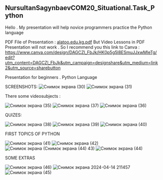

## NursultanSagynbaevCOM20_Situational.Task_Python

Hello . My presentation will help novice programmers practice the Python language




PDF File of Presentation : [alatoo.edu.kg.pdf](https://github.com/Nursultan15/NursultanSagynbaevCOM20_ST_Python/files/14975475/alatoo.edu.kg.pdf)
But Video Lessons in PDF Presentation will not work .
So I recommend you this link to Canva : https://www.canva.com/design/DAGCZl_FbJk/HK0p5g5l8ESmuJJxwMIeTg/edit?utm_content=DAGCZl_FbJk&utm_campaign=designshare&utm_medium=link2&utm_source=sharebutton





Presentation for beginners . Python Language


SCREENSHOTS:
![Снимок экрана (30)](https://github.com/Nursultan15/NursultanSagynbaevCOM20_ST_Python/assets/73534336/5ee4e6ec-fbcb-400c-8901-d672e54c5556)
![Снимок экрана (31)](https://github.com/Nursultan15/NursultanSagynbaevCOM20_ST_Python/assets/73534336/4e0e0e2a-36ad-4c06-8233-fb95769b9813)

There some videosubjects :

![Снимок экрана (35)](https://github.com/Nursultan15/NursultanSagynbaevCOM20_ST_Python/assets/73534336/e6a0abe9-1f57-4056-aae5-352c08a75e6e)
![Снимок экрана (37)](https://github.com/Nursultan15/NursultanSagynbaevCOM20_ST_Python/assets/73534336/3b81189c-f855-4521-96b2-8527d94222a3)
![Снимок экрана (36)](https://github.com/Nursultan15/NursultanSagynbaevCOM20_ST_Python/assets/73534336/cb5a2092-e2df-440b-b1ca-b0db4dbef1ad)


QUIZES:


![Снимок экрана (38)](https://github.com/Nursultan15/NursultanSagynbaevCOM20_ST_Python/assets/73534336/8016c6e3-1b53-411e-ac38-11fc86d1e843)
![Снимок экрана (39)](https://github.com/Nursultan15/NursultanSagynbaevCOM20_ST_Python/assets/73534336/867dbd68-d13e-4d5d-87d1-6e14e206f506)
![Снимок экрана (40)](https://github.com/Nursultan15/NursultanSagynbaevCOM20_ST_Python/assets/73534336/4bd0c8fb-a0a2-4cea-8ea4-f2823a2933ec)

FIRST TOPICS OF PYTHON

![Снимок экрана (41)](https://github.com/Nursultan15/NursultanSagynbaevCOM20_ST_Python/assets/73534336/b7e59bdf-c97e-4ef9-8b48-d7b64a2c4586)
![Снимок экрана (42)](https://github.com/Nursultan15/NursultanSagynbaevCOM20_ST_Python/assets/73534336/e9468df4-6547-421d-8a18-fb2ea6d3a062)
![Снимок экрана (![Снимок экрана (44)](https://github.com/Nursultan15/NursultanSagynbaevCOM20_ST_Python/assets/73534336/64f9d698-514e-4284-ba38-8dfef191fca0)
43)](https://github.com/Nursultan15/NursultanSagynbaevCOM20_ST_Python/assets/73534336/e59adbba-57c4-46b4-84f5-a73e263c0165)
![Снимок экрана (44)](https://github.com/Nursultan15/NursultanSagynbaevCOM20_ST_Python/assets/73534336/79335fe8-5515-4a33-87bf-b934c40c4158)




SOME EXTRAS


![Снимок экрана (46)](https://github.com/Nursultan15/NursultanSagynbaevCOM20_ST_Python/assets/73534336/98725d69-662f-414c-b41f-69fd6df87bf6)
![Снимок экрана 2024-04-14 211457](https://github.com/Nursultan15/NursultanSagynbaevCOM20_ST_Python/assets/73534336/7dcabdd3-448a-47cf-b52c-8dfccda7d6a8)
![Снимок экрана (45)](https://github.com/Nursultan15/NursultanSagynbaevCOM20_ST_Python/assets/73534336/2affaec8-fd2f-48c8-93ad-f80d72e2ba34)
